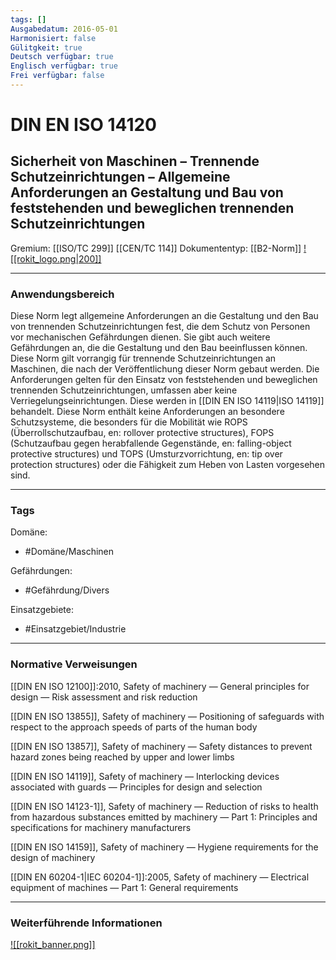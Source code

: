 ```yaml
---
tags: []
Ausgabedatum: 2016-05-01
Harmonisiert: false
Gülitgkeit: true
Deutsch verfügbar: true
Englisch verfügbar: true
Frei verfügbar: false
---
```


# DIN EN ISO 14120
## Sicherheit von Maschinen – Trennende Schutzeinrichtungen – Allgemeine Anforderungen an Gestaltung und Bau von feststehenden und beweglichen trennenden Schutzeinrichtungen

Gremium: [[ISO/TC 299]] [[CEN/TC 114]]
Dokumententyp: [[B2-Norm]]
[![[rokit_logo.png|200]]](https://public-robots.de/)

***
### Anwendungsbereich

Diese Norm legt allgemeine Anforderungen an die Gestaltung und den Bau von trennenden Schutzeinrichtungen fest, die dem Schutz von Personen vor mechanischen Gefährdungen dienen.
Sie gibt auch weitere Gefährdungen an, die die Gestaltung und den Bau beeinflussen können. 
Diese Norm gilt vorrangig für trennende Schutzeinrichtungen an Maschinen, die nach der Veröffentlichung dieser Norm gebaut werden. 
Die Anforderungen gelten für den Einsatz von feststehenden und beweglichen trennenden Schutzeinrichtungen, umfassen aber keine Verriegelungseinrichtungen. Diese werden in [[DIN EN ISO 14119|ISO 14119]] behandelt. 
Diese Norm enthält keine Anforderungen an besondere Schutzsysteme, die besonders für die Mobilität wie ROPS (Überrollschutzaufbau, en: rollover protective structures), FOPS (Schutzaufbau gegen herabfallende Gegenstände, en: falling-object protective structures) und TOPS (Umsturzvorrichtung, en: tip over protection structures) oder die Fähigkeit zum Heben von Lasten vorgesehen sind.

***
### Tags

Domäne:
- #Domäne/Maschinen 

Gefährdungen:
- #Gefährdung/Divers 

Einsatzgebiete:
- #Einsatzgebiet/Industrie 

***
### Normative Verweisungen


[[DIN EN ISO 12100]]:2010, Safety of machinery — General principles for design — Risk assessment and risk reduction

[[DIN EN ISO 13855]], Safety of machinery — Positioning of safeguards with respect to the approach speeds of parts of the human body

[[DIN EN ISO 13857]], Safety of machinery — Safety distances to prevent hazard zones being reached by upper and lower limbs

[[DIN EN ISO 14119]], Safety of machinery — Interlocking devices associated with guards — Principles for design and selection

[[DIN EN ISO 14123-1]], Safety of machinery — Reduction of risks to health from hazardous substances emitted by machinery — Part 1: Principles and specifications for machinery manufacturers

[[DIN EN ISO 14159]], Safety of machinery — Hygiene requirements for the design of machinery

[[DIN EN 60204-1|IEC 60204-1]]:2005, Safety of machinery — Electrical equipment of machines — Part 1: General requirements

***
### Weiterführende Informationen



[![[rokit_banner.png]]](https://public-robots.de/)
